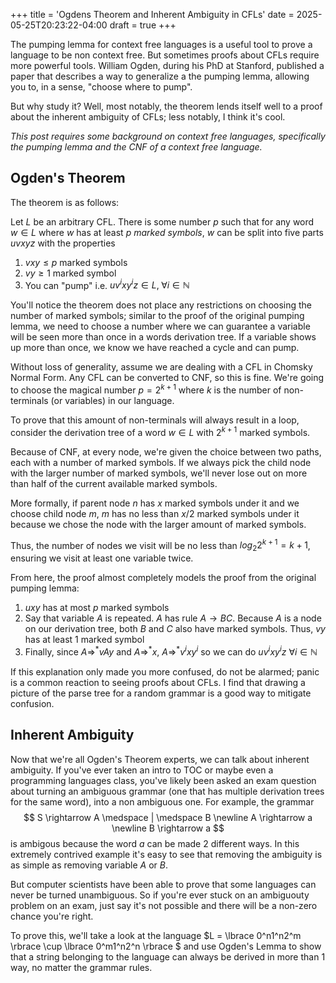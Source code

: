+++
title = 'Ogdens Theorem and Inherent Ambiguity in CFLs'
date = 2025-05-25T20:23:22-04:00
draft = true
+++

The pumping lemma for context free languages is a useful tool to prove a language to be non context free. But sometimes proofs about CFLs require more powerful tools. William Ogden, during his PhD at Stanford, published a paper that describes a way to generalize a the pumping lemma, allowing you to, in a sense, "choose where to pump".

But why study it? Well, most notably, the theorem lends itself well to a proof about the inherent ambiguity of CFLs; less notably, I think it's cool.

*This post requires some background on context free languages, specifically the pumping lemma and the CNF of a context free language.*

## Ogden's Theorem
The theorem is as follows:

Let $L$ be an arbitrary CFL. There is some number $p$ such that for any word $w \in L$ where $w$ has at least $p$ *marked symbols*, $w$ can be split into five parts $uvxyz$ with the properties

1) $vxy \leq p$ marked symbols
2) $vy \geq 1$ marked symbol
3) You can "pump" i.e. $uv^ixy^iz \in L, \; \forall i \in \mathbb{N}$

You'll notice the theorem does not place any restrictions on choosing the number of marked symbols; similar to the proof of the original pumping lemma, we need to choose a number where we can guarantee a variable will be seen more than once in a words derivation tree. If a variable shows up more than once, we know we have reached a cycle and can pump. 

Without loss of generality, assume we are dealing with a CFL in Chomsky Normal Form. Any CFL can be converted to CNF, so this is fine. We're going to choose the magical number $p = 2^{k+1}$ where $k$ is the number of non-terminals (or variables) in our language.

To prove that this amount of non-terminals will always result in a loop, consider the derivation tree of a word $w \in L$ with $2^{k+1}$ marked symbols. 

Because of CNF, at every node, we're given the choice between two paths, each with a number of marked symbols. If we always pick the child node with the larger number of marked symbols, we'll never lose out on more than half of the current available marked symbols.

More formally, if parent node $n$ has $x$ marked symbols under it and we choose child node $m$, $m$ has no less than $x/2$ marked symbols under it because we chose the node with the larger amount of marked symbols.

Thus, the number of nodes we visit will be no less than $log_2 2^{k+1} = k+1$, ensuring we visit at least one variable twice. 

From here, the proof almost completely models the proof from the original pumping lemma:
1) $uxy$ has at most $p$ marked symbols
2) Say that variable $A$ is repeated. $A$ has rule $A \rightarrow BC$. Because $A$ is a node on our derivation tree, both $B$ and $C$ also have marked symbols. Thus, $vy$ has at least 1 marked symbol
3) Finally, since $A \Rightarrow^* vAy$ and $A \Rightarrow^* x$, $A \Rightarrow^* v^ixy^i$ so we can do $uv^ixy^iz$ $\forall i \in \mathbb{N}$ 

If this explanation only made you more confused, do not be alarmed; panic is a common reaction to seeing proofs about CFLs. I find that drawing a picture of the parse tree for a random grammar is a good way to mitigate confusion.


## Inherent Ambiguity

Now that we're all Ogden's Theorem experts, we can talk about inherent ambiguity. If you've ever taken an intro to TOC or maybe even a programming languages class, you've likely been asked an exam question about turning an ambiguous grammar (one that has multiple derivation trees for the same word), into a non ambiguous one. For example, the grammar
$$ 
S \rightarrow A \medspace | \medspace B \newline
A \rightarrow a \newline
B \rightarrow a 
$$
is ambigous because the word $a$ can be made 2 different ways. In this extremely contrived example it's easy to see that removing the ambiguity is as simple as removing variable $A$ or $B$.

But computer scientists have been able to prove that some languages can never be turned unambiguous. So if you're ever stuck on an ambiguouty problem on an exam, just say it's not possible and there will be a non-zero chance you're right.

To prove this, we'll take a look at the language $L = \lbrace 0^n1^n2^m \rbrace \cup \lbrace 0^m1^n2^n \rbrace $ and use Ogden's Lemma to show that a string belonging to the language can always be derived in more than 1 way, no matter the grammar rules.